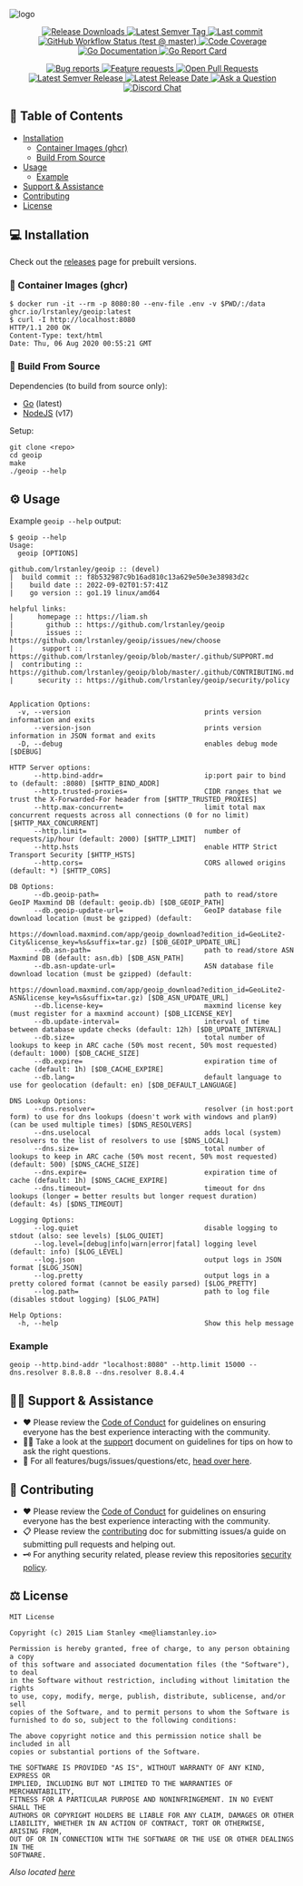 <!-- template:define:options
{
  "nodescription": true
}
-->
![logo](https://liam.sh/-/gh/svg/lrstanley/geoip?accent=terminal&layout=left)

<!-- template:begin:header -->
<!-- do not edit anything in this "template" block, its auto-generated -->

<p align="center">
  <a href="https://github.com/lrstanley/geoip/releases">
    <img title="Release Downloads" src="https://img.shields.io/github/downloads/lrstanley/geoip/total?style=flat-square">
  </a>
  <a href="https://github.com/lrstanley/geoip/tags">
    <img title="Latest Semver Tag" src="https://img.shields.io/github/v/tag/lrstanley/geoip?style=flat-square">
  </a>
  <a href="https://github.com/lrstanley/geoip/commits/master">
    <img title="Last commit" src="https://img.shields.io/github/last-commit/lrstanley/geoip?style=flat-square">
  </a>

  <a href="https://github.com/lrstanley/geoip/actions?query=workflow%3Atest+event%3Apush">
    <img title="GitHub Workflow Status (test @ master)" src="https://img.shields.io/github/workflow/status/lrstanley/geoip/test/master?label=test&style=flat-square&event=push">
  </a>

  <a href="https://codecov.io/gh/lrstanley/geoip">
    <img title="Code Coverage" src="https://img.shields.io/codecov/c/github/lrstanley/geoip/master?style=flat-square">
  </a>

  <a href="https://pkg.go.dev/github.com/lrstanley/geoip">
    <img title="Go Documentation" src="https://pkg.go.dev/badge/github.com/lrstanley/geoip?style=flat-square">
  </a>
  <a href="https://goreportcard.com/report/github.com/lrstanley/geoip">
    <img title="Go Report Card" src="https://goreportcard.com/badge/github.com/lrstanley/geoip?style=flat-square">
  </a>
</p>
<p align="center">
  <a href="https://github.com/lrstanley/geoip/issues?q=is:open+is:issue+label:bug">
    <img title="Bug reports" src="https://img.shields.io/github/issues/lrstanley/geoip/bug?label=issues&style=flat-square">
  </a>
  <a href="https://github.com/lrstanley/geoip/issues?q=is:open+is:issue+label:enhancement">
    <img title="Feature requests" src="https://img.shields.io/github/issues/lrstanley/geoip/enhancement?label=feature%20requests&style=flat-square">
  </a>
  <a href="https://github.com/lrstanley/geoip/pulls">
    <img title="Open Pull Requests" src="https://img.shields.io/github/issues-pr/lrstanley/geoip?label=prs&style=flat-square">
  </a>
  <a href="https://github.com/lrstanley/geoip/releases">
    <img title="Latest Semver Release" src="https://img.shields.io/github/v/release/lrstanley/geoip?style=flat-square">
    <img title="Latest Release Date" src="https://img.shields.io/github/release-date/lrstanley/geoip?label=date&style=flat-square">
  </a>
  <a href="https://github.com/lrstanley/geoip/discussions/new?category=q-a">
    <img title="Ask a Question" src="https://img.shields.io/badge/support-ask_a_question!-blue?style=flat-square">
  </a>
  <a href="https://liam.sh/chat"><img src="https://img.shields.io/badge/discord-bytecord-blue.svg?style=flat-square" title="Discord Chat"></a>
</p>
<!-- template:end:header -->

<!-- template:begin:toc -->
<!-- do not edit anything in this "template" block, its auto-generated -->
## :link: Table of Contents

- [Installation](#computer-installation)
  - [Container Images (ghcr)](#whale-container-images-ghcr)
  - [Build From Source](#toolbox-build-from-source)
- [Usage](#gear-usage)
  - [Example](#example)
- [Support &amp; Assistance](#raising_hand_man-support--assistance)
- [Contributing](#handshake-contributing)
- [License](#balance_scale-license)
<!-- template:end:toc -->

## :computer: Installation

Check out the [releases](https://github.com/lrstanley/geoip/releases)
page for prebuilt versions.

### :whale: Container Images (ghcr)

```console
$ docker run -it --rm -p 8080:80 --env-file .env -v $PWD/:/data ghcr.io/lrstanley/geoip:latest
$ curl -I http://localhost:8080
HTTP/1.1 200 OK
Content-Type: text/html
Date: Thu, 06 Aug 2020 00:55:21 GMT
```

### :toolbox: Build From Source

Dependencies (to build from source only):

- [Go](https://golang.org/doc/install) (latest)
- [NodeJS](https://nodejs.org/en/download/) (v17)

Setup:

```console
git clone <repo>
cd geoip
make
./geoip --help
```

## :gear: Usage

Example `geoip --help` output:

```console
$ geoip --help
Usage:
  geoip [OPTIONS]

github.com/lrstanley/geoip :: (devel)
|  build commit :: f8b532987c9b16ad810c13a629e50e3e38983d2c
|    build date :: 2022-09-02T01:57:41Z
|    go version :: go1.19 linux/amd64

helpful links:
|      homepage :: https://liam.sh
|        github :: https://github.com/lrstanley/geoip
|        issues :: https://github.com/lrstanley/geoip/issues/new/choose
|       support :: https://github.com/lrstanley/geoip/blob/master/.github/SUPPORT.md
|  contributing :: https://github.com/lrstanley/geoip/blob/master/.github/CONTRIBUTING.md
|      security :: https://github.com/lrstanley/geoip/security/policy


Application Options:
  -v, --version                                 prints version information and exits
      --version-json                            prints version information in JSON format and exits
  -D, --debug                                   enables debug mode [$DEBUG]

HTTP Server options:
      --http.bind-addr=                         ip:port pair to bind to (default: :8080) [$HTTP_BIND_ADDR]
      --http.trusted-proxies=                   CIDR ranges that we trust the X-Forwarded-For header from [$HTTP_TRUSTED_PROXIES]
      --http.max-concurrent=                    limit total max concurrent requests across all connections (0 for no limit) [$HTTP_MAX_CONCURRENT]
      --http.limit=                             number of requests/ip/hour (default: 2000) [$HTTP_LIMIT]
      --http.hsts                               enable HTTP Strict Transport Security [$HTTP_HSTS]
      --http.cors=                              CORS allowed origins (default: *) [$HTTP_CORS]

DB Options:
      --db.geoip-path=                          path to read/store GeoIP Maxmind DB (default: geoip.db) [$DB_GEOIP_PATH]
      --db.geoip-update-url=                    GeoIP database file download location (must be gzipped) (default:
                                                https://download.maxmind.com/app/geoip_download?edition_id=GeoLite2-City&license_key=%s&suffix=tar.gz) [$DB_GEOIP_UPDATE_URL]
      --db.asn-path=                            path to read/store ASN Maxmind DB (default: asn.db) [$DB_ASN_PATH]
      --db.asn-update-url=                      ASN database file download location (must be gzipped) (default:
                                                https://download.maxmind.com/app/geoip_download?edition_id=GeoLite2-ASN&license_key=%s&suffix=tar.gz) [$DB_ASN_UPDATE_URL]
      --db.license-key=                         maxmind license key (must register for a maxmind account) [$DB_LICENSE_KEY]
      --db.update-interval=                     interval of time between database update checks (default: 12h) [$DB_UPDATE_INTERVAL]
      --db.size=                                total number of lookups to keep in ARC cache (50% most recent, 50% most requested) (default: 1000) [$DB_CACHE_SIZE]
      --db.expire=                              expiration time of cache (default: 1h) [$DB_CACHE_EXPIRE]
      --db.lang=                                default language to use for geolocation (default: en) [$DB_DEFAULT_LANGUAGE]

DNS Lookup Options:
      --dns.resolver=                           resolver (in host:port form) to use for dns lookups (doesn't work with windows and plan9) (can be used multiple times) [$DNS_RESOLVERS]
      --dns.uselocal                            adds local (system) resolvers to the list of resolvers to use [$DNS_LOCAL]
      --dns.size=                               total number of lookups to keep in ARC cache (50% most recent, 50% most requested) (default: 500) [$DNS_CACHE_SIZE]
      --dns.expire=                             expiration time of cache (default: 1h) [$DNS_CACHE_EXPIRE]
      --dns.timeout=                            timeout for dns lookups (longer = better results but longer request duration) (default: 4s) [$DNS_TIMEOUT]

Logging Options:
      --log.quiet                               disable logging to stdout (also: see levels) [$LOG_QUIET]
      --log.level=[debug|info|warn|error|fatal] logging level (default: info) [$LOG_LEVEL]
      --log.json                                output logs in JSON format [$LOG_JSON]
      --log.pretty                              output logs in a pretty colored format (cannot be easily parsed) [$LOG_PRETTY]
      --log.path=                               path to log file (disables stdout logging) [$LOG_PATH]

Help Options:
  -h, --help                                    Show this help message
```

### Example

```console
geoip --http.bind-addr "localhost:8080" --http.limit 15000 --dns.resolver 8.8.8.8 --dns.resolver 8.8.4.4
```

<!-- template:begin:support -->
<!-- do not edit anything in this "template" block, its auto-generated -->
## :raising_hand_man: Support & Assistance

- :heart: Please review the [Code of Conduct](.github/CODE_OF_CONDUCT.md) for
     guidelines on ensuring everyone has the best experience interacting with
     the community.
- :raising_hand_man: Take a look at the [support](.github/SUPPORT.md) document on
     guidelines for tips on how to ask the right questions.
- :lady_beetle: For all features/bugs/issues/questions/etc, [head over here](https://github.com/lrstanley/geoip/issues/new/choose).
<!-- template:end:support -->

<!-- template:begin:contributing -->
<!-- do not edit anything in this "template" block, its auto-generated -->
## :handshake: Contributing

- :heart: Please review the [Code of Conduct](.github/CODE_OF_CONDUCT.md) for guidelines
     on ensuring everyone has the best experience interacting with the
    community.
- :clipboard: Please review the [contributing](.github/CONTRIBUTING.md) doc for submitting
     issues/a guide on submitting pull requests and helping out.
- :old_key: For anything security related, please review this repositories [security policy](https://github.com/lrstanley/geoip/security/policy).
<!-- template:end:contributing -->

<!-- template:begin:license -->
<!-- do not edit anything in this "template" block, its auto-generated -->
## :balance_scale: License

```
MIT License

Copyright (c) 2015 Liam Stanley <me@liamstanley.io>

Permission is hereby granted, free of charge, to any person obtaining a copy
of this software and associated documentation files (the "Software"), to deal
in the Software without restriction, including without limitation the rights
to use, copy, modify, merge, publish, distribute, sublicense, and/or sell
copies of the Software, and to permit persons to whom the Software is
furnished to do so, subject to the following conditions:

The above copyright notice and this permission notice shall be included in all
copies or substantial portions of the Software.

THE SOFTWARE IS PROVIDED "AS IS", WITHOUT WARRANTY OF ANY KIND, EXPRESS OR
IMPLIED, INCLUDING BUT NOT LIMITED TO THE WARRANTIES OF MERCHANTABILITY,
FITNESS FOR A PARTICULAR PURPOSE AND NONINFRINGEMENT. IN NO EVENT SHALL THE
AUTHORS OR COPYRIGHT HOLDERS BE LIABLE FOR ANY CLAIM, DAMAGES OR OTHER
LIABILITY, WHETHER IN AN ACTION OF CONTRACT, TORT OR OTHERWISE, ARISING FROM,
OUT OF OR IN CONNECTION WITH THE SOFTWARE OR THE USE OR OTHER DEALINGS IN THE
SOFTWARE.
```

_Also located [here](LICENSE)_
<!-- template:end:license -->
